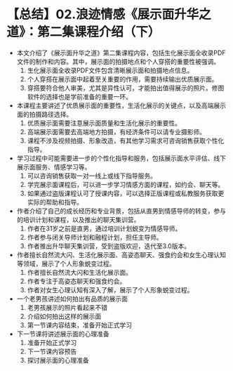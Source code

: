# 【总结】02.浪迹情感《展示面升华之道》：第二集课程介绍（下）

-   本文介绍了《展示面升华之道》第二集课程内容，包括生化展示面全收录PDF文件的制作和内容。其中，展示面的拍摄地点和个人穿搭的重要性被强调。
    1.  生化展示面全收录PDF文件包含清晰展示面和拍摄地点信息。
    2.  个人穿搭在展示面中起着至关重要的作用，需要持续输出优质展示面。
    3.  穿搭要符合他人审美，尤其是异性认可，才能拍出值得展示的照片。修图软件的选择也是学前准备的重要一环。
-   本课程主要讲述了优质展示面的重要性，生活化展示的关键点，以及高端展示面的拍摄路径选择。
    1.  优质展示面需要注意展示面质量和生活化展示的重要性。
    2.  高端展示面需要去高端地方拍摄，有经济条件可以请专业摄影师。
    3.  课程不涉及视频拍摄、形象改造，有其他学习需求可咨询销售获取个性化指导。
-   学习过程中可能需要进一步的个性化指导和服务，包括展示面水平评估、线下展示面服务、情感学习等。
    1.  可以咨询销售获取一对一线上或线下指导服务。
    2.  学完展示面课程后，可以进一步学习情感方面的课程，如约会、聊天等。
    3.  如果通过盗版课程认可了授课内容，可以选择正版课程或私教服务获取更实际的帮助和指导。
-   作者介绍了自己的成长经历和专业背景，包括从直男到情感导师的转变，参与的培训计划和课程，以及推出的聊天集训营。
    1.  作者在31岁之前是直男，通过培训计划蜕变为情感导师。
    2.  作者参与闭关导师计划和融程计划，担任主导师。
    3.  作者推出升华聊天集训营，受到盗版欢迎，迭代至3.0版本。
-   作者擅长自然流大闪、生活化展示面、高姿态聊天、强食约会和女生心理认知等领域，展示了个人形象蜕变过程。
    1.  作者擅长自然流大闪和生活化展示面。
    2.  作者专注于高姿态聊天和强食约会。
    3.  作者对女生心理认知有深入了解，展示了个人形象蜕变过程。
-   一个老男孩讲述如何拍出有品质的展示面
    1.  老男孩展示的照片看起来不错
    2.  介绍如何拍出这样的展示面
    3.  第一节课内容结束，准备开始正式学习
-   下一节课将讲述展示面的心理准备
    1.  准备开始正式学习
    2.  下一节课内容预告
    3.  探讨展示面的心理准备